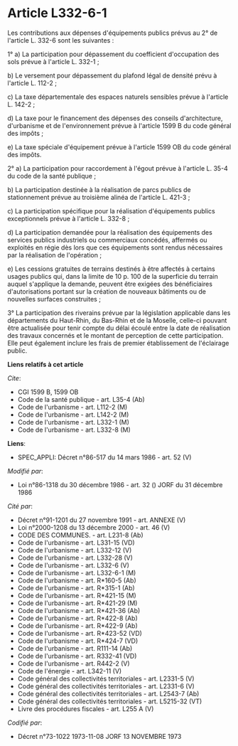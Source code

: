 # Article L332-6-1

Les contributions aux dépenses d'équipements publics prévus au 2° de l'article L. 332-6 sont les suivantes :

1° a) La participation pour dépassement du coefficient d'occupation des sols prévue à l'article L. 332-1 ;

b) Le versement pour dépassement du plafond légal de densité prévu à l'article L. 112-2 ;

c) La taxe départementale des espaces naturels sensibles prévue à l'article L. 142-2 ;

d) La taxe pour le financement des dépenses des conseils d'architecture, d'urbanisme et de l'environnement prévue à l'article
1599 B du code général des impôts ;

e) La taxe spéciale d'équipement prévue à l'article 1599 OB du code général des impôts.

2° a) La participation pour raccordement à l'égout prévue à l'article L. 35-4 du code de la santé publique ;

b) La participation destinée à la réalisation de parcs publics de stationnement prévue au troisième alinéa de l'article L.
421-3 ;

c) La participation spécifique pour la réalisation d'équipements publics exceptionnels prévue à l'article L. 332-8 ;

d) La participation demandée pour la réalisation des équipements des services publics industriels ou commerciaux concédés,
affermés ou exploités en régie dès lors que ces équipements sont rendus nécessaires par la réalisation de l'opération ;

e) Les cessions gratuites de terrains destinés à être affectés à certains usages publics qui, dans la limite de 10 p. 100 de
la superficie du terrain auquel s'applique la demande, peuvent être exigées des bénéficiaires d'autorisations portant sur la
création de nouveaux bâtiments ou de nouvelles surfaces construites ;

3° La participation des riverains prévue par la législation applicable dans les départements du Haut-Rhin, du Bas-Rhin et de
la Moselle, celle-ci pouvant être actualisée pour tenir compte du délai écoulé entre la date de réalisation des travaux
concernés et le montant de perception de cette participation. Elle peut également inclure les frais de premier établissement
de l'éclairage public.

**Liens relatifs à cet article**

_Cite_:

  - CGI 1599 B, 1599 OB
  - Code de la santé publique - art. L35-4 (Ab)
  - Code de l'urbanisme - art. L112-2 (M)
  - Code de l'urbanisme - art. L142-2 (M)
  - Code de l'urbanisme - art. L332-1 (M)
  - Code de l'urbanisme - art. L332-8 (M)

**Liens**:

  - SPEC_APPLI: Décret n°86-517 du 14 mars 1986 - art. 52 (V)

_Modifié par_:

  - Loi n°86-1318 du 30 décembre 1986 - art. 32 () JORF du 31 décembre 1986

_Cité par_:

  - Décret n°91-1201 du 27 novembre 1991 - art. ANNEXE (V)
  - Loi n°2000-1208 du 13 décembre 2000 - art. 46 (V)
  - CODE DES COMMUNES. - art. L231-8 (Ab)
  - Code de l'urbanisme - art. L331-15 (VD)
  - Code de l'urbanisme - art. L332-12 (V)
  - Code de l'urbanisme - art. L332-28 (V)
  - Code de l'urbanisme - art. L332-6 (V)
  - Code de l'urbanisme - art. L332-6-1 (M)
  - Code de l'urbanisme - art. R*160-5 (Ab)
  - Code de l'urbanisme - art. R*315-1 (Ab)
  - Code de l'urbanisme - art. R*421-15 (M)
  - Code de l'urbanisme - art. R*421-29 (M)
  - Code de l'urbanisme - art. R*421-36 (Ab)
  - Code de l'urbanisme - art. R*422-8 (Ab)
  - Code de l'urbanisme - art. R*422-9 (Ab)
  - Code de l'urbanisme - art. R*423-52 (VD)
  - Code de l'urbanisme - art. R*424-7 (VD)
  - Code de l'urbanisme - art. R111-14 (Ab)
  - Code de l'urbanisme - art. R332-41 (VD)
  - Code de l'urbanisme - art. R442-2 (V)
  - Code de l'énergie - art. L342-11 (V)
  - Code général des collectivités territoriales - art. L2331-5 (V)
  - Code général des collectivités territoriales - art. L2331-6 (V)
  - Code général des collectivités territoriales - art. L2543-7 (Ab)
  - Code général des collectivités territoriales - art. L5215-32 (VT)
  - Livre des procédures fiscales - art. L255 A (V)

_Codifié par_:

  - Décret n°73-1022 1973-11-08 JORF 13 NOVEMBRE 1973
